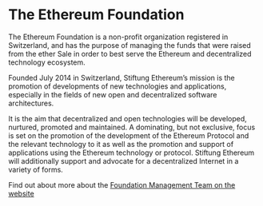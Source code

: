 # The Ethereum Foundation

The Ethereum Foundation is a non-profit organization registered in Switzerland, and has the purpose of managing the funds that were raised from the ether Sale in order to best serve the Ethereum and decentralized technology ecosystem.

Founded July 2014 in Switzerland, Stiftung Ethereum’s mission is the promotion of developments of new technologies and applications, especially in the fields of new open and decentralized software architectures.

It is the aim that decentralized and open technologies will be developed, nurtured, promoted and maintained. A dominating, but not exclusive, focus is set on the promotion of the development of the Ethereum Protocol and the relevant technology to it as well as the promotion and support of applications using the Ethereum technology or protocol. Stiftung Ethereum will additionally support and advocate for a decentralized Internet in a variety of forms.

Find out about more about the [Foundation Management Team on the website](https://ethereum.org/foundation)​

